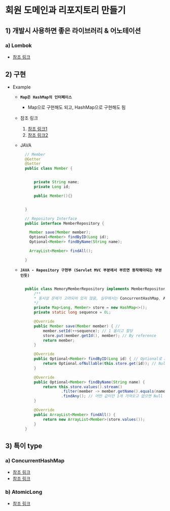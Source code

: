 <link href="../../githubCSS/style.css" rel="stylesheet">

# 회원 도메인과 리포지토리 만들기

## 1) 개발시 사용하면 좋은 라이브러리 & 어노테이션

### a) Lombok

- [참조 링크](https://mangkyu.tistory.com/78)

## 2) 구현

- Example

  - **`Map은 HashMap의 인터페이스`**
    - Map으로 구현해도 되고, HashMap으로 구현해도 됨
  - 참조 링크

    1. [참조 링크1](https://wikidocs.net/208)
    2. [참조 링크2](https://www.delftstack.com/ko/howto/java/difference-between-hashmap-and-map-in-java/)

  - JAVA

    ```JAVA
      // Member
      @Getter
      @Setter
      public class Member {


          private String name;
          private Long id;

          public Member(){}


      }

      // Repository Interface
      public interface MemberRepository {

        Member save(Member member);
        Optional<Member> findByID(Long id);
        Optional<Member> findByName(String name);

        ArrayList<Member> findAll();

      }


    ```

  - **`JAVA - Repository 구현부 (Servlet MVC 부분에서 부르면 동작해야되는 부분인듯)`**

    ```JAVA

      public class MemoryMemberRepository implements MemberRepository{
          /**
          * 동시성 문제가 고려되어 있지 않음, 실무에서는 ConcurrentHashMap, AtomicLong 사용 고려
          */
          private Map<Long, Member> store = new HashMap<>();
          private static long sequence = 0L;

          @Override
          public Member save(Member member) { //
              member.setId(++sequence); // 1 올리고 할당
              store.put(member.getId(), member); // By reference
              return member;
          }

          @Override
          public Optional<Member> findByID(Long id) { // Optional로 null 대비
              return Optional.ofNullable(this.store.get(id)); // Null인경우 클라이언트(가져다쓰는 부분)에서 후처리 가능
          }

          @Override
          public Optional<Member> findByName(String name) {
              return this.store.values().stream()
                      .filter(member -> member.getName().equals(name))
                      .findAny(); // 어떤 값이던 1개 가져오고 없으면 Null
          }

          @Override
          public ArrayList<Member> findAll() {
              return new ArrayList<Member>(store.values());
          }
      }
    ```

## 3) 특이 type

### a) ConcurrentHashMap

- [참조 링크](https://devlog-wjdrbs96.tistory.com/269)
- [참조 링크](http://blog.breakingthat.com/2019/04/04/java-collection-map-concurrenthashmap/)

### b) AtomicLong

- [참조 링크](https://codechacha.com/ko/java-atomic-long/)

